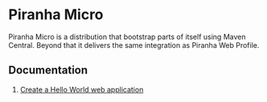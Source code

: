 # Piranha Micro

Piranha Micro is a distribution that bootstrap parts of itself using Maven
Central. Beyond that it delivers the same integration as Piranha Web Profile.

## Documentation

1. [Create a Hello World web application](create_a_hello_world_web_application.html)
